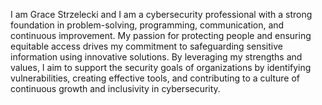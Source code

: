 I am Grace Strzelecki and I am a cybersecurity professional with a strong foundation in problem-solving, programming, communication, and continuous improvement. My passion for protecting people and ensuring equitable access drives my commitment to safeguarding sensitive information using innovative solutions. By leveraging my strengths and values, I aim to support the security goals of organizations by identifying vulnerabilities, creating effective tools, and contributing to a culture of continuous growth and inclusivity in cybersecurity.




